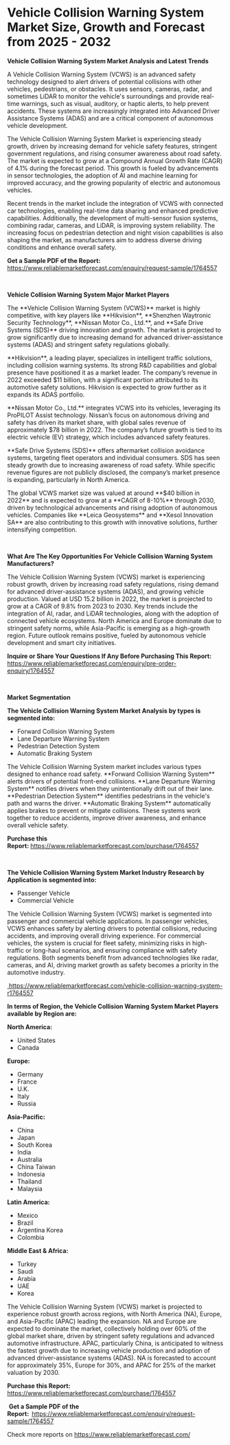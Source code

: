 <p><h1>Vehicle Collision Warning System Market Size, Growth and Forecast from 2025 - 2032</h1></p><p><strong>Vehicle Collision Warning System Market Analysis and Latest Trends</strong></p>
<p><p>A Vehicle Collision Warning System (VCWS) is an advanced safety technology designed to alert drivers of potential collisions with other vehicles, pedestrians, or obstacles. It uses sensors, cameras, radar, and sometimes LiDAR to monitor the vehicle's surroundings and provide real-time warnings, such as visual, auditory, or haptic alerts, to help prevent accidents. These systems are increasingly integrated into Advanced Driver Assistance Systems (ADAS) and are a critical component of autonomous vehicle development.</p><p>The Vehicle Collision Warning System Market is experiencing steady growth, driven by increasing demand for vehicle safety features, stringent government regulations, and rising consumer awareness about road safety. The market is expected to grow at a Compound Annual Growth Rate (CAGR) of 4.1% during the forecast period. This growth is fueled by advancements in sensor technologies, the adoption of AI and machine learning for improved accuracy, and the growing popularity of electric and autonomous vehicles.</p><p>Recent trends in the market include the integration of VCWS with connected car technologies, enabling real-time data sharing and enhanced predictive capabilities. Additionally, the development of multi-sensor fusion systems, combining radar, cameras, and LiDAR, is improving system reliability. The increasing focus on pedestrian detection and night vision capabilities is also shaping the market, as manufacturers aim to address diverse driving conditions and enhance overall safety.</p></p>
<p><strong>Get a Sample PDF of the Report:&nbsp;</strong> <a href="https://www.reliablemarketforecast.com/enquiry/request-sample/1764557?utm_campaign=2042&utm_medium=2&utm_source=Github&utm_content=ia&utm_term=23012025&utm_id=vehicle-collision-warning-system">https://www.reliablemarketforecast.com/enquiry/request-sample/1764557</a></p>
<p>&nbsp;</p>
<p><strong>Vehicle Collision Warning System Major Market Players</strong></p>
<p><p>The **Vehicle Collision Warning System (VCWS)** market is highly competitive, with key players like **Hikvision**, **Shenzhen Waytronic Security Technology**, **Nissan Motor Co., Ltd.**, and **Safe Drive Systems (SDS)** driving innovation and growth. The market is projected to grow significantly due to increasing demand for advanced driver-assistance systems (ADAS) and stringent safety regulations globally.</p><p>**Hikvision**, a leading player, specializes in intelligent traffic solutions, including collision warning systems. Its strong R&D capabilities and global presence have positioned it as a market leader. The company’s revenue in 2022 exceeded $11 billion, with a significant portion attributed to its automotive safety solutions. Hikvision is expected to grow further as it expands its ADAS portfolio.</p><p>**Nissan Motor Co., Ltd.** integrates VCWS into its vehicles, leveraging its ProPILOT Assist technology. Nissan’s focus on autonomous driving and safety has driven its market share, with global sales revenue of approximately $78 billion in 2022. The company’s future growth is tied to its electric vehicle (EV) strategy, which includes advanced safety features.</p><p>**Safe Drive Systems (SDS)** offers aftermarket collision avoidance systems, targeting fleet operators and individual consumers. SDS has seen steady growth due to increasing awareness of road safety. While specific revenue figures are not publicly disclosed, the company’s market presence is expanding, particularly in North America.</p><p>The global VCWS market size was valued at around **$40 billion in 2022** and is expected to grow at a **CAGR of 8-10%** through 2030, driven by technological advancements and rising adoption of autonomous vehicles. Companies like **Leica Geosystems** and **Xesol Innovation SA** are also contributing to this growth with innovative solutions, further intensifying competition.</p></p>
<p>&nbsp;</p>
<p><strong>What Are The Key Opportunities For Vehicle Collision Warning System Manufacturers?</strong></p>
<p><p>The Vehicle Collision Warning System (VCWS) market is experiencing robust growth, driven by increasing road safety regulations, rising demand for advanced driver-assistance systems (ADAS), and growing vehicle production. Valued at USD 15.2 billion in 2022, the market is projected to grow at a CAGR of 9.8% from 2023 to 2030. Key trends include the integration of AI, radar, and LiDAR technologies, along with the adoption of connected vehicle ecosystems. North America and Europe dominate due to stringent safety norms, while Asia-Pacific is emerging as a high-growth region. Future outlook remains positive, fueled by autonomous vehicle development and smart city initiatives.</p></p>
<p><strong>Inquire or Share Your Questions If Any Before Purchasing This Report:</strong> <a href="https://www.reliablemarketforecast.com/enquiry/pre-order-enquiry/1764557?utm_campaign=2042&utm_medium=2&utm_source=Github&utm_content=ia&utm_term=23012025&utm_id=vehicle-collision-warning-system">https://www.reliablemarketforecast.com/enquiry/pre-order-enquiry/1764557</a></p>
<p>&nbsp;</p>
<p><strong>Market Segmentation</strong></p>
<p><strong>The Vehicle Collision Warning System Market Analysis by types is segmented into:</strong></p>
<p><ul><li>Forward Collision Warning System</li><li>Lane Departure Warning System</li><li>Pedestrian Detection System</li><li>Automatic Braking System</li></ul></p>
<p><p>The Vehicle Collision Warning System market includes various types designed to enhance road safety. **Forward Collision Warning System** alerts drivers of potential front-end collisions. **Lane Departure Warning System** notifies drivers when they unintentionally drift out of their lane. **Pedestrian Detection System** identifies pedestrians in the vehicle's path and warns the driver. **Automatic Braking System** automatically applies brakes to prevent or mitigate collisions. These systems work together to reduce accidents, improve driver awareness, and enhance overall vehicle safety.</p></p>
<p><strong>Purchase this Report:&nbsp;</strong><a href="https://www.reliablemarketforecast.com/purchase/1764557?utm_campaign=2042&utm_medium=2&utm_source=Github&utm_content=ia&utm_term=23012025&utm_id=vehicle-collision-warning-system">https://www.reliablemarketforecast.com/purchase/1764557</a></p>
<p>&nbsp;</p>
<p><strong>The Vehicle Collision Warning System Market Industry Research by Application is segmented into:</strong></p>
<p><ul><li>Passenger Vehicle</li><li>Commercial Vehicle</li></ul></p>
<p><p>The Vehicle Collision Warning System (VCWS) market is segmented into passenger and commercial vehicle applications. In passenger vehicles, VCWS enhances safety by alerting drivers to potential collisions, reducing accidents, and improving overall driving experience. For commercial vehicles, the system is crucial for fleet safety, minimizing risks in high-traffic or long-haul scenarios, and ensuring compliance with safety regulations. Both segments benefit from advanced technologies like radar, cameras, and AI, driving market growth as safety becomes a priority in the automotive industry.</p></p>
<p><a href="https://www.reliablemarketforecast.com/vehicle-collision-warning-system-r1764557?utm_campaign=2042&utm_medium=2&utm_source=Github&utm_content=ia&utm_term=23012025&utm_id=vehicle-collision-warning-system">&nbsp;https://www.reliablemarketforecast.com/vehicle-collision-warning-system-r1764557</a></p>
<p><strong>In terms of Region, the Vehicle Collision Warning System Market Players available by Region are:</strong></p>
<p>
    <p> <strong> North America: </strong>
        <ul>
            <li>United States</li>
            <li>Canada</li>
        </ul>
        </p> 
    <p> <strong> Europe: </strong>
        <ul>
            <li>Germany</li>
            <li>France</li>
            <li>U.K.</li>
            <li>Italy</li>
            <li>Russia</li>
        </ul>
        </p> 
    <p> <strong> Asia-Pacific: </strong>
        <ul>
            <li>China</li>
            <li>Japan</li>
            <li>South Korea</li>
            <li>India</li>
            <li>Australia</li>
            <li>China Taiwan</li>
            <li>Indonesia</li>
            <li>Thailand</li>
            <li>Malaysia</li>
        </ul>
        </p> 
    <p> <strong> Latin America: </strong>
        <ul>
            <li>Mexico</li>
            <li>Brazil</li>
            <li>Argentina Korea</li>
            <li>Colombia</li>
        </ul>
        </p> 
    <p> <strong> Middle East & Africa: </strong>
        <ul>
            <li>Turkey</li>
            <li>Saudi</li>
            <li>Arabia</li>
            <li>UAE</li>
            <li>Korea</li>
        </ul>
    </p>
    </p>
<p><p>The Vehicle Collision Warning System (VCWS) market is projected to experience robust growth across regions, with North America (NA), Europe, and Asia-Pacific (APAC) leading the expansion. NA and Europe are expected to dominate the market, collectively holding over 60% of the global market share, driven by stringent safety regulations and advanced automotive infrastructure. APAC, particularly China, is anticipated to witness the fastest growth due to increasing vehicle production and adoption of advanced driver-assistance systems (ADAS). NA is forecasted to account for approximately 35%, Europe for 30%, and APAC for 25% of the market valuation by 2030.</p></p>
<p><strong>Purchase this Report: </strong><a href="https://www.reliablemarketforecast.com/purchase/1764557?utm_campaign=2042&utm_medium=2&utm_source=Github&utm_content=ia&utm_term=23012025&utm_id=vehicle-collision-warning-system">https://www.reliablemarketforecast.com/purchase/1764557</a></p>
<p>&nbsp;<strong>Get a Sample PDF of the Report:&nbsp;&nbsp;</strong><a href="https://www.reliablemarketforecast.com/enquiry/request-sample/1764557?utm_campaign=2042&utm_medium=2&utm_source=Github&utm_content=ia&utm_term=23012025&utm_id=vehicle-collision-warning-system">https://www.reliablemarketforecast.com/enquiry/request-sample/1764557</a></p>
<p><strong></strong></p>
<p>Check more reports on <a href="https://www.reliablemarketforecast.com/?utm_campaign=2042&utm_medium=2&utm_source=Github&utm_content=ia&utm_term=23012025&utm_id=vehicle-collision-warning-system">https://www.reliablemarketforecast.com/</a></p>